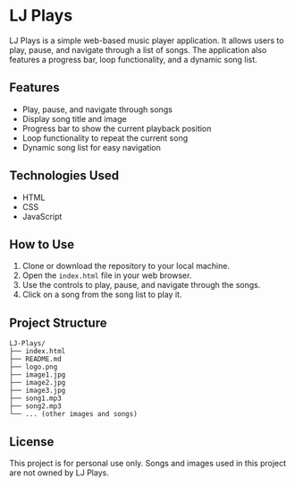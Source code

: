 # LJ Plays

LJ Plays is a simple web-based music player application. It allows users to play, pause, and navigate through a list of songs. The application also features a progress bar, loop functionality, and a dynamic song list.

## Features

- Play, pause, and navigate through songs
- Display song title and image
- Progress bar to show the current playback position
- Loop functionality to repeat the current song
- Dynamic song list for easy navigation

## Technologies Used

- HTML
- CSS
- JavaScript

## How to Use

1. Clone or download the repository to your local machine.
2. Open the `index.html` file in your web browser.
3. Use the controls to play, pause, and navigate through the songs.
4. Click on a song from the song list to play it.

## Project Structure

```
LJ-Plays/
├── index.html
├── README.md
├── logo.png
├── image1.jpg
├── image2.jpg
├── image3.jpg
├── song1.mp3
├── song2.mp3
└── ... (other images and songs)
```

## License

This project is for personal use only. Songs and images used in this project are not owned by LJ Plays.
